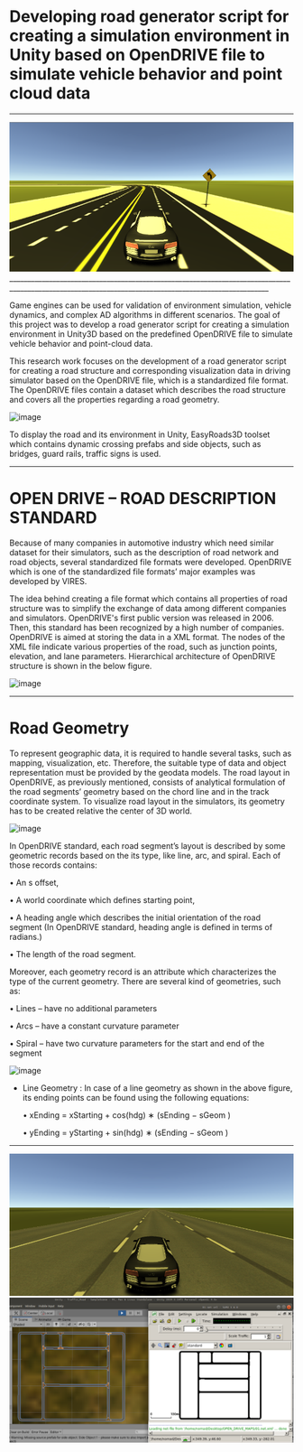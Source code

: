 # Developing road generator script for creating a simulation environment in Unity based on OpenDRIVE file to simulate vehicle behavior and point cloud data
______________________________________________________________________________________________________________________________________________________
<img src="https://raw.githubusercontent.com/IngTIKNA/Unity_OpenDrive_SimEnv/main/pics/MultiLane/1_1.png">
______________________________________________________________________________________________________________________________________________________

Game engines can be used for validation of environment simulation, vehicle dynamics, and complex AD algorithms in different scenarios. The goal of this project was to develop a road generator script for creating a simulation environment in Unity3D based on the predefined OpenDRIVE file to simulate vehicle behavior and point-cloud data.


This research work focuses on the development of a road generator script for creating a road structure and corresponding visualization data in driving simulator based on the OpenDRIVE file, which is a standardized file format. The OpenDRIVE files contain a dataset which describes the road structure and covers all the properties regarding a road geometry.


![image](https://user-images.githubusercontent.com/29532729/113411704-cc8c2680-93b6-11eb-8141-b8b7f7225606.png)

To display the road and its environment in Unity, EasyRoads3D toolset which contains dynamic crossing prefabs and side objects, such as bridges, guard rails, traffic signs is used. 


______________________________________________________________________________________________________________________________________________________
# OPEN DRIVE – ROAD DESCRIPTION STANDARD 

Because of many companies in automotive industry which need similar dataset for their simulators, such as the description of road network and road objects, several standardized file formats were developed. OpenDRIVE which is one of the standardized file formats’ major examples was developed by VIRES. 

The idea behind creating a file format which contains all properties of road structure was to simplify the exchange of data among different companies and simulators. OpenDRIVE's first public version was released in 2006. Then, this standard has been recognized by a high number of companies. OpenDRIVE is aimed at storing the data in a XML format. The nodes of the XML file indicate various properties of the road, such as junction points, elevation, and lane parameters. Hierarchical architecture of OpenDRIVE structure is shown in the below figure.


![image](https://user-images.githubusercontent.com/29532729/113411818-0a894a80-93b7-11eb-8ef8-8cd8f72dfde8.png)

______________________________________________________________________________________________________________________________________________________
# Road Geometry

To represent geographic data, it is required to handle several tasks, such as mapping, visualization, etc. Therefore, the suitable type of data and object representation must be provided by the geodata models.
The road layout in OpenDRIVE, as previously mentioned, consists of analytical formulation of the road segments’ geometry based on the chord line and in the track coordinate system. To visualize road layout in the simulators, its geometry has to be created relative the center of 3D world.

![image](https://user-images.githubusercontent.com/29532729/113411887-399fbc00-93b7-11eb-9503-1111135585d8.png)

In OpenDRIVE standard, each road segment’s layout is described by some geometric records based on the its type, like line, arc, and spiral. Each of those records contains:

• An s offset,

• A world coordinate which defines starting point,

• A heading angle which describes the initial orientation of the road segment (In
 OpenDRIVE standard, heading angle is defined in terms of radians.)

• The length of the road segment.


Moreover, each geometry record is an attribute which characterizes the type of the current geometry. There are several kind of geometries, such as:

• Lines – have no additional parameters 

• Arcs – have a constant curvature parameter 

• Spiral – have two curvature parameters for the start and end of the segment 




![image](https://user-images.githubusercontent.com/29532729/113412006-7ec3ee00-93b7-11eb-812a-4e916c4a3e53.png)



- Line Geometry :  In case of a line geometry as shown in the above figure, its ending points can be found using the following equations:

  • xEnding  =  xStarting + cos(hdg) ∗ (sEnding − sGeom )

  •	yEnding  =  yStarting  + sin(hdg)  ∗ (sEnding − sGeom )














______________________________________________________________________________________________________________________________________________________












<img src="https://raw.githubusercontent.com/IngTIKNA/Unity_OpenDrive_SimEnv/main/pics/MultiLane/1_2.png">

<img src="https://raw.githubusercontent.com/IngTIKNA/Unity_OpenDrive_SimEnv/main/pics/MultiLane/verification.png">
